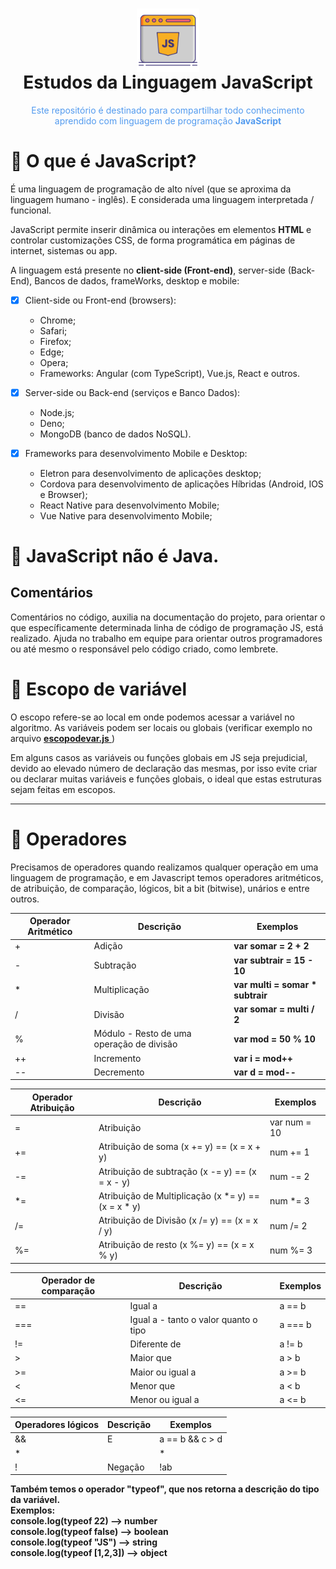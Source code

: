 <h1 align="center">
    <img alt="JavaScript" title="#estudosJs" src="./img/jsImg.png" width='20%' align="center"/>
    <br>
    Estudos da Linguagem JavaScript
</h1>
<p align="center" style='color: #539BEF;'>Este repositório é destinado para compartilhar todo conhecimento aprendido com linguagem de programação <b>JavaScript</b></p>

# 🐼 O que é JavaScript?
<p>
    É uma linguagem de programação de alto nível (que se aproxima da linguagem humano - inglês). E considerada uma linguagem interpretada / funcional.
</p>
<p>
    JavaScript permite inserir dinâmica ou interações em elementos <b>HTML</b> e controlar customizações CSS, de forma programática em páginas de internet, sistemas ou app.
</p>
<p>
    A linguagem está presente no <b>client-side (Front-end)</b>, server-side (Back-End), Bancos de dados, frameWorks, desktop e mobile:
</p>

- [x] Client-side ou Front-end (browsers):
    - Chrome;
    - Safari;
    - Firefox;
    - Edge;
    - Opera;
    - Frameworks: Angular (com TypeScript), Vue.js, React e outros.

- [x] Server-side ou Back-end (serviços e Banco Dados):
    - Node.js;
    - Deno;
    - MongoDB (banco de dados NoSQL).

- [x] Frameworks para desenvolvimento Mobile e Desktop:
    - Eletron para desenvolvimento de aplicações desktop;
    - Cordova para desenvolvimento de aplicações Híbridas (Android, IOS e Browser);
    - React Native para desenvolvimento Mobile;
    - Vue Native para desenvolvimento Mobile;

# 🐗 JavaScript não é Java.

<h2>
    Comentários
</h2>
<p>
    Comentários no código, auxilia na documentação do projeto, para orientar o que específicamente determinada
    linha de código de programação JS, está realizado.
    Ajuda no trabalho em equipe para orientar outros programadores ou até mesmo 
    o responsável pelo código criado, como lembrete.
</p>

# 🦊 Escopo de variável
<p>
    O escopo refere-se ao local em onde podemos acessar a variável no algoritmo.
    As variáveis podem ser locais ou globais (verificar exemplo no arquivo 
    <a href='https://github.com/edurojas-dev/estudosJS/blob/master/javascript-essencial/escopodevar.js'>
        <b>escopodevar.js</b>    
    </a>)
</p>
<p>
    Em alguns casos as variáveis ou funções globais em JS seja prejudicial, devido ao elevado número de declaração das mesmas, por isso evite criar ou declarar muitas variáveis e funções globais,
    o ideal que estas estruturas sejam feitas em escopos.
</p>

<hr>

# 🐶 Operadores
<p>
    Precisamos de operadores quando realizamos qualquer operação em uma linguagem de programação, e em Javascript temos operadores aritméticos, de atribuição, de comparação, lógicos, bit a bit (bitwise), unários e entre outros.
</p>

| Operador Aritmético |  Descrição  | Exemplos |
| ----------- | ----------- | ----------- |
| + | Adição | <b>var somar = 2 + 2</b> |
| - | Subtração |<b>var subtrair = 15 - 10</b> |
| * | Multiplicação | <b>var multi = somar * subtrair </b> |
| / | Divisão | <b>var somar = multi / 2</b> |
| % | Módulo - Resto de uma operação de divisão | <b>var mod = 50 % 10 </b> |
| ++ | Incremento | <b>var i = mod++</b> |
| -- | Decremento | <b>var d = mod--</b> |

 Operador Atribuição |  Descrição  | Exemplos |
| ----------- | ----------- | ----------- |
| = | Atribuição | var num = 10 |
| += | Atribuição de soma (x += y) == (x = x + y) | num += 1 |
| -= | Atribuição de subtração (x -= y) == (x = x - y) | num -= 2|
| *= | Atribuição de Multiplicação (x *= y) == (x = x * y) | num *= 3|
| /= | Atribuição de Divisão (x /= y) == (x = x / y) | num /= 2|
| %= | Atribuição de resto (x %= y) == (x = x % y) | num %= 3|

 Operador de comparação |  Descrição  | Exemplos |
| ----------- | ----------- | ----------- |
| == | Igual a | a == b |
| === | Igual a - tanto o valor quanto o tipo | a === b |
| != | Diferente de | a != b |
| > | Maior que | a > b |
| >= | Maior ou igual a | a >= b |
| < | Menor que | a < b |
| <= | Menor ou igual a | a <= b |


 Operadores lógicos |  Descrição  | Exemplos |
| ----------- | ----------- | ----------- |
| && | E | a == b && c > d |
| *||* | Ou | a == b // c < d |
| ! | Negação | !ab |

<p>
    <b>
       Também temos o operador "typeof", que nos retorna a descrição do tipo da variável. <br>
       Exemplos:<br>
       console.log(typeof 22) --> number <br>
       console.log(typeof false) --> boolean <br>
       console.log(typeof "JS") --> string <br>
       console.log(typeof [1,2,3]) --> object <br>
    </b>
</p>


